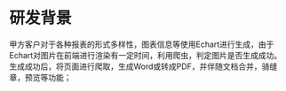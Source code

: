 # 研发背景

甲方客户对于各种报表的形式多样性，图表信息等使用Echart进行生成，由于Echart对图片在前端进行渲染有一定时间，利用爬虫，判定图片是否生成成功。生成成功后，将页面进行爬取，生成Word或转成PDF，并伴随文档合并，骑缝章，预览等功能；

